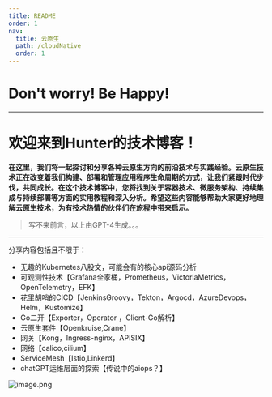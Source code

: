```yaml
---
title: README
order: 1
nav:
  title: 云原生
  path: /cloudNative
  order: 1
---
```

# Don't worry! Be Happy!

---

# 欢迎来到Hunter的技术博客！
**在这里，我们将一起探讨和分享各种云原生方向的前沿技术与实践经验。云原生技术正在改变着我们构建、部署和管理应用程序生命周期的方式，让我们紧跟时代步伐，共同成长。在这个技术博客中，您将找到关于容器技术、微服务架构、持续集成与持续部署等方面的实用教程和深入分析。希望这些内容能够帮助大家更好地理解云原生技术，为有技术热情的伙伴们在旅程中带来启示。**

> 写不来前言，以上由GPT-4生成。。。

---
分享内容包括且不限于：
- 无趣的Kubernetes八股文，可能会有的核心api源码分析
- 可观测性技术【Grafana全家桶，Prometheus，VictoriaMetrics，OpenTelemetry，EFK】
- 花里胡哨的CICD【JenkinsGroovy，Tekton，Argocd，AzureDevops，Helm，Kustomize】
- Go二开【Exporter，Operator ，Client-Go解析】
- 云原生套件【Openkruise,Crane】
- 网关【Kong，Ingress-nginx，APISIX】
- 网络【calico,cilium】
- ServiceMesh【Istio,Linkerd】
- chatGPT运维层面的探索【传说中的aiops？】

![image.png](https://docs.devopsn.com/images/docs/devops/index/1.jpg)
